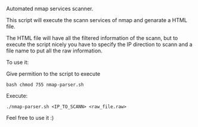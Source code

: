 Automated nmap services scanner.

This script will execute the scann services of nmap and genarate a HTML file.

The HTML file will have all the filtered information of the scann, but to execute the script nicely
you have to specify the IP direction to scann and a file name to put all the raw information.


To use it:

Give permition to the script to execute

`bash
chmod 755 nmap-parser.sh
`

Execute:

`./nmap-parser.sh <IP_TO_SCANN> <raw_file.raw>`


Feel free to use it :)

